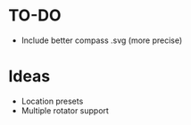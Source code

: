 # TO-DO

- Include better compass .svg (more precise)

# Ideas
- Location presets
- Multiple rotator support